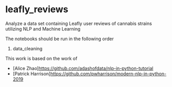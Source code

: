 # leafly_reviews
Analyze a data set containing Leafly user reviews of cannabis strains utilizing NLP and Machine Learning

The notebooks should be run in the following order
1. data_cleaning

This work is based on the work of
* [Alice Zhao]https://github.com/adashofdata/nlp-in-python-tutorial
* [Patrick Harrison]https://github.com/pwharrison/modern-nlp-in-python-2019
